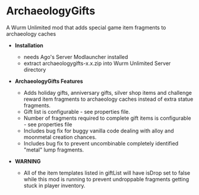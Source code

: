 # ArchaeologyGifts
A Wurm Unlimited mod that adds special game item fragments to archaeology caches

- **Installation**
  - needs Ago's Server Modlauncher installed
  - extract archaeologygifts-x.x.zip into Wurm Unlimited Server directory
 
- **ArchaeologyGifts Features**
  - Adds holiday gifts, anniversary gifts, silver shop items and challenge reward item fragments to archaeology caches instead of extra statue fragments.
  - Gift list is configurable - see properties file.
  - Number of fragments required to complete gift items is configurable - see properties file
  - Includes bug fix for buggy vanilla code dealing with alloy and moonmetal creation chances.
  - Includes bug fix to prevent uncombinable completely identified "metal" lump fragments.

- **WARNING**
  - All of the item templates listed in giftList will have isDrop set to false while this mod is running to prevent undroppable fragments getting stuck in player inventory. 
    
